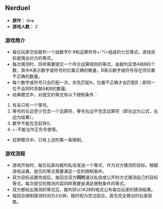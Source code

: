 ## Nerduel

- **原作：** dva
- **游戏人数：** 2

### 游戏简介
- 每位玩家交给裁判一个由数字0-9和运算符号+-*/=组成的七位等式。游戏目标是猜出对方的等式。
- 每次猜测时，同样需要提交一个符合运算规则的等式，由裁判反馈A和B的个数，其中A表示数字或符号的位置正确的数量，B表示数字或符号存在但位置不正确的数量。
- 每个数字或符号只会匹配一次，优先匹配A，位置不正确才会匹配B；即同一位不会同时贡献A和B的数量。
- 经典模式中，对提交的等式有以下限制条件：
1. 有且只有一个等号。
2. 等号的左边至少包含一个运算符，等号右边不包含运算符（即左边为公式，右边为结果）。
3. 数字不能包含前导0。
4. +-不能当作正负号使用。
- 狂野模式中，只有上述的第一条限制。

### 游戏流程
- 游戏开始时，每位玩家向裁判私信发送一个等式，作为对方猜测的目标。根据游戏设置，提交的等式需要满足一定的限制条件。
- 双方目标设置完成后，每回合双方**同时**通过私信或公开的方式猜测自己的目标等式。每次提交的猜测内容同样需要是满足限制条件的等式。
- 双方都给出猜测的等式后，裁判将以1A2B的格式公布每位玩家的猜测结果。
- 每回合限制猜测时间为3分钟，超时视为空过回合。首先完全猜对的玩家获胜。
